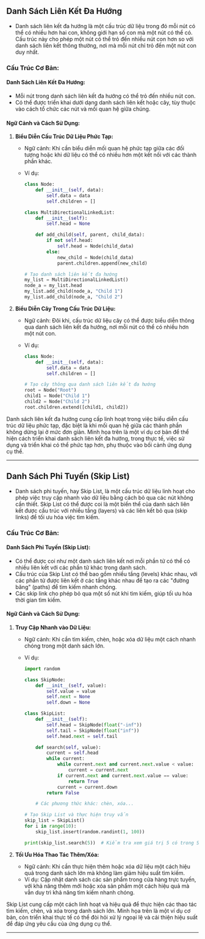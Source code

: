 ## Danh Sách Liên Kết Đa Hướng

- Danh sách liên kết đa hướng là một cấu trúc dữ liệu trong đó mỗi nút có thể có nhiều hơn hai con, không giới hạn số con mà một nút có thể có. Cấu trúc này cho phép một nút có thể trỏ đến nhiều nút con hơn so với danh sách liên kết thông thường, nơi mà mỗi nút chỉ trỏ đến một nút con duy nhất.

### Cấu Trúc Cơ Bản:

#### Danh Sách Liên Kết Đa Hướng:

- Mỗi nút trong danh sách liên kết đa hướng có thể trỏ đến nhiều nút con.
- Có thể được triển khai dưới dạng danh sách liên kết hoặc cây, tùy thuộc vào cách tổ chức các nút và mối quan hệ giữa chúng.

#### Ngữ Cảnh và Cách Sử Dụng:

1. **Biểu Diễn Cấu Trúc Dữ Liệu Phức Tạp:**

   - Ngữ cảnh: Khi cần biểu diễn mối quan hệ phức tạp giữa các đối tượng hoặc khi dữ liệu có thể có nhiều hơn một kết nối với các thành phần khác.
   - Ví dụ:

     ```python
     class Node:
         def __init__(self, data):
             self.data = data
             self.children = []

     class MultiDirectionalLinkedList:
         def __init__(self):
             self.head = None

         def add_child(self, parent, child_data):
             if not self.head:
                 self.head = Node(child_data)
             else:
                 new_child = Node(child_data)
                 parent.children.append(new_child)

     # Tạo danh sách liên kết đa hướng
     my_list = MultiDirectionalLinkedList()
     node_a = my_list.head
     my_list.add_child(node_a, "Child 1")
     my_list.add_child(node_a, "Child 2")
     ```

2. **Biểu Diễn Cây Trong Cấu Trúc Dữ Liệu:**

   - Ngữ cảnh: Đôi khi, cấu trúc dữ liệu cây có thể được biểu diễn thông qua danh sách liên kết đa hướng, nơi mỗi nút có thể có nhiều hơn một nút con.
   - Ví dụ:

     ```python
     class Node:
         def __init__(self, data):
             self.data = data
             self.children = []

     # Tạo cây thông qua danh sách liên kết đa hướng
     root = Node("Root")
     child1 = Node("Child 1")
     child2 = Node("Child 2")
     root.children.extend([child1, child2])
     ```

Danh sách liên kết đa hướng cung cấp linh hoạt trong việc biểu diễn cấu trúc dữ liệu phức tạp, đặc biệt là khi mối quan hệ giữa các thành phần không dừng lại ở mức đơn giản. Minh họa trên là một ví dụ cơ bản để thể hiện cách triển khai danh sách liên kết đa hướng, trong thực tế, việc sử dụng và triển khai có thể phức tạp hơn, phụ thuộc vào bối cảnh ứng dụng cụ thể.

---

## Danh Sách Phi Tuyến (Skip List)

- Danh sách phi tuyến, hay Skip List, là một cấu trúc dữ liệu linh hoạt cho phép việc truy cập nhanh vào dữ liệu bằng cách bỏ qua các nút không cần thiết. Skip List có thể được coi là một biến thể của danh sách liên kết được cấu trúc với nhiều tầng (layers) và các liên kết bỏ qua (skip links) để tối ưu hóa việc tìm kiếm.

### Cấu Trúc Cơ Bản:

#### Danh Sách Phi Tuyến (Skip List):

- Có thể được coi như một danh sách liên kết nơi mỗi phần tử có thể có nhiều liên kết với các phần tử khác trong danh sách.
- Cấu trúc của Skip List có thể bao gồm nhiều tầng (levels) khác nhau, với các phần tử được liên kết ở các tầng khác nhau để tạo ra các "đường băng" (paths) để tìm kiếm nhanh chóng.
- Các skip link cho phép bỏ qua một số nút khi tìm kiếm, giúp tối ưu hóa thời gian tìm kiếm.

#### Ngữ Cảnh và Cách Sử Dụng:

1. **Truy Cập Nhanh vào Dữ Liệu:**

   - Ngữ cảnh: Khi cần tìm kiếm, chèn, hoặc xóa dữ liệu một cách nhanh chóng trong một danh sách lớn.
   - Ví dụ:

     ```python
     import random

     class SkipNode:
         def __init__(self, value):
             self.value = value
             self.next = None
             self.down = None

     class SkipList:
         def __init__(self):
             self.head = SkipNode(float("-inf"))
             self.tail = SkipNode(float("inf"))
             self.head.next = self.tail

         def search(self, value):
             current = self.head
             while current:
                 while current.next and current.next.value < value:
                     current = current.next
                 if current.next and current.next.value == value:
                     return True
                 current = current.down
             return False

         # Các phương thức khác: chèn, xóa...

     # Tạo Skip List và thực hiện truy vấn
     skip_list = SkipList()
     for i in range(10):
         skip_list.insert(random.randint(1, 100))

     print(skip_list.search(5))  # Kiểm tra xem giá trị 5 có trong Skip List hay không
     ```

2. **Tối Ưu Hóa Thao Tác Thêm/Xóa:**
   - Ngữ cảnh: Khi cần thực hiện thêm hoặc xóa dữ liệu một cách hiệu quả trong danh sách lớn mà không làm giảm hiệu suất tìm kiếm.
   - Ví dụ: Cập nhật danh sách các sản phẩm trong cửa hàng trực tuyến, với khả năng thêm mới hoặc xóa sản phẩm một cách hiệu quả mà vẫn duy trì khả năng tìm kiếm nhanh chóng.

Skip List cung cấp một cách linh hoạt và hiệu quả để thực hiện các thao tác tìm kiếm, chèn, và xóa trong danh sách lớn. Minh họa trên là một ví dụ cơ bản, còn triển khai thực tế có thể đòi hỏi xử lý ngoại lệ và cải thiện hiệu suất để đáp ứng yêu cầu của ứng dụng cụ thể.

---

